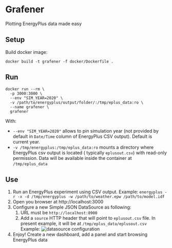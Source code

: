# Grafener

Plotting EnergyPlus data made easy

## Setup

Build docker image:

```shell
docker build -t grafener -f docker/Dockerfile .
```

## Run

```shell
docker run --rm \
  -p 3000:3000 \
  --env "SIM_YEAR=2020" \
  -v /path/to/energyplus/output/folder/:/tmp/eplus_data:ro \
  --name grafener \
  grafener
```

With:

- `--env "SIM_YEAR=2020"` allows to pin simulation year (not provided by default in `Date/Time` column of EnergyPlus CSV
  output). Default is current year.
- `-v /tmp/energyplus:/tmp/eplus_data:ro` mounts a directory where EnergyPlus csv output is located (
  typically `eplusout.csv`) with read-only permission. Data will be available inside the container at `/tmp/eplus_data`

## Use

1. Run an EnergyPlus experiment using CSV output. Example: `energyplus -r -x -d /tmp/energyplus -w /path/to/weather.epw /path/to/model.idf`
2. Open you browser at http://localhost:3000
3. Configure a new Simple JSON DataSource as following:
   1. URL must be `http://localhost:8900`
   2. Add a `source` HTTP header that will point to `eplusout.csv` file. In present example, it will be at `/tmp/eplus_data/eplusout.csv`
    Example: ![datasource configuration](image/ds_config.png?raw=true "Datasource configuration")
4. Enjoy! Create a new dashboard, add a panel and start browsing EnergyPlus data   
